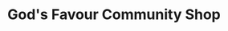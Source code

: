 ---
title: "God's Favour Community Shop"
url: /zwedru/gods-favour-community-shop/
shop: Lebensmittel
---